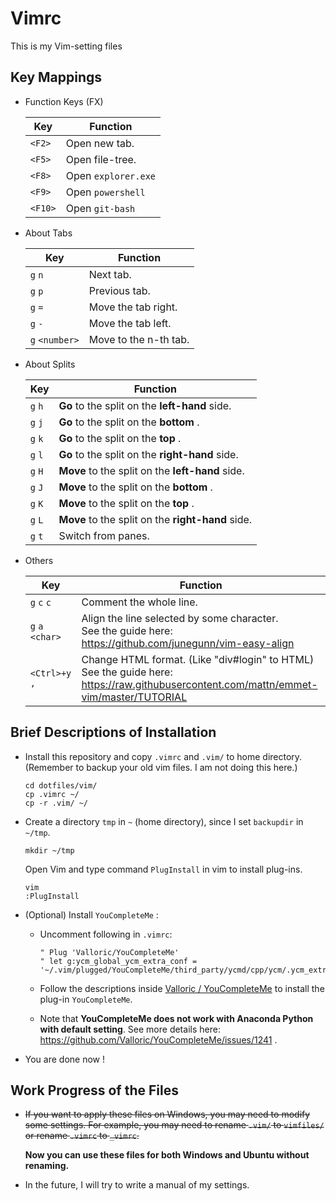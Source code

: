 # Vimrc

This is my Vim-setting files

## Key Mappings

- Function Keys (FX)

  | Key     | Function            |
  | ------- | ------------------- |
  | `<F2>`  | Open new tab.       |
  | `<F5>`  | Open file-tree.     |
  | `<F8>`  | Open `explorer.exe` |
  | `<F9>`  | Open `powershell`   |
  | `<F10>` | Open `git-bash`     |

- About Tabs

  | Key            | Function              |
  | -------------- | --------------------- |
  | `g` `n`        | Next tab.             |
  | `g` `p`        | Previous tab.         |
  | `g` `=`        | Move the tab right.   |
  | `g` `-`        | Move the tab left.    |
  | `g` `<number>` | Move to the n-th tab. |

- About Splits

  | Key     | Function                                          |
  | ------- | ------------------------------------------------- |
  | `g` `h` | **Go** to the split on the **left-hand** side.    |
  | `g` `j` | **Go** to the split on the **bottom** .           |
  | `g` `k` | **Go** to the split on the **top** .              |
  | `g` `l` | **Go** to the split on the **right-hand** side.   |
  | `g` `H` | **Move** to the split on the **left-hand** side.  |
  | `g` `J` | **Move** to the split on the **bottom** .         |
  | `g` `K` | **Move** to the split on the **top** .            |
  | `g` `L` | **Move** to the split on the **right-hand** side. |
  | `g` `t` | Switch from panes.                                |

- Others

  | Key              | Function                                                     |
  | ---------------- | ------------------------------------------------------------ |
  | `g` `c` `c`      | Comment the whole line.                                      |
  | `g` `a` `<char>` | Align the line selected by some character.<br>See the guide here: https://github.com/junegunn/vim-easy-align |
  | `<Ctrl>+y` `,`   | Change HTML format. (Like "div#login" to HTML)<br>See the guide here: https://raw.githubusercontent.com/mattn/emmet-vim/master/TUTORIAL |

## Brief Descriptions of Installation

- Install this repository and copy `.vimrc` and `.vim/` to home directory.
  (Remember to backup your old vim files. I am not doing this here.)

  ```shell
  cd dotfiles/vim/
  cp .vimrc ~/
  cp -r .vim/ ~/
  ```

- Create a directory `tmp` in `~` (home directory), since I set `backupdir` in `~/tmp`.

  ```shell
  mkdir ~/tmp
  ```

  Open Vim and type command `PlugInstall` in vim to install plug-ins.

  ```shell
  vim
  :PlugInstall
  ```

- (Optional) Install `YouCompleteMe` :

  - Uncomment following in `.vimrc`:

    ```vim
    " Plug 'Valloric/YouCompleteMe'
    " let g:ycm_global_ycm_extra_conf =     '~/.vim/plugged/YouCompleteMe/third_party/ycmd/cpp/ycm/.ycm_extra_conf.py'
    ```


  - Follow the descriptions inside [Valloric / YouCompleteMe](https://github.com/Valloric/YouCompleteMe) to install the plug-in `YouCompleteMe`.
  - Note that **YouCompleteMe does not work with Anaconda Python with default setting**. See more details here: https://github.com/Valloric/YouCompleteMe/issues/1241 .

- You are done now !

## Work Progress of the Files

- ~~If you want to apply these files on Windows, you may need to modify some settings. For example, you may  need to rename `.vim/` to `vimfiles/` or rename `.vimrc` to `_vimrc`.~~

  **Now you can use these files for both Windows and Ubuntu without renaming.**


- In the future, I will try to write a manual of my settings.
